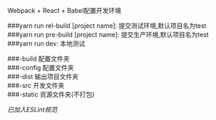 Webpack + React + Babel配置开发环境

###yarn run rel-build [project name]: 提交测试环境,默认项目名为test  
###yarn run pre-build [project name]: 提交生产环境,默认项目名为test  
###yarn run dev: 本地测试

###-build 配置文件夹  
###-config 配置文件夹  
###-dist 输出项目文件夹  
###-src 开发文件夹  
###-static 资源文件夹(不打包)  

*已加入ESLint规范*
